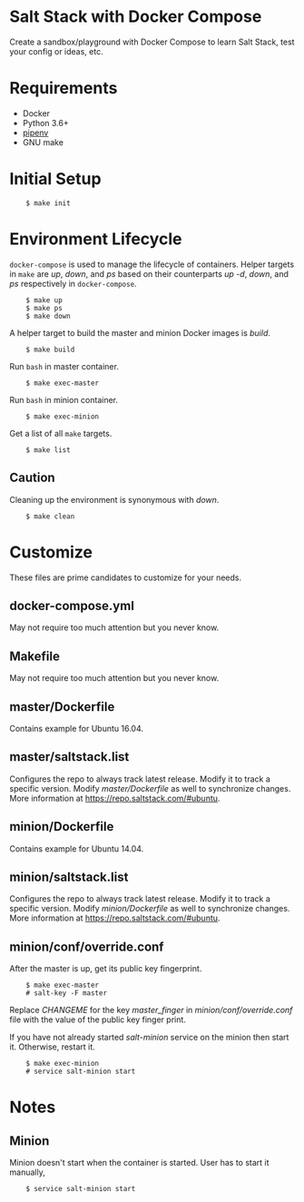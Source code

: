 # Salt Stack with Docker Compose

Create a sandbox/playground with Docker Compose to learn Salt Stack, test your
config or ideas, etc.

# Requirements

* Docker
* Python 3.6+
* [pipenv](https://docs.pipenv.org/)
* GNU make

# Initial Setup

        $ make init

# Environment Lifecycle

``docker-compose`` is used to manage the lifecycle of containers. Helper
targets in ``make`` are *up*, *down*, and *ps* based on their counterparts
*up -d*, *down*, and *ps* respectively in ``docker-compose``.

        $ make up
        $ make ps
        $ make down

A helper target to build the master and minion Docker images is *build*.

        $ make build

Run ``bash`` in master container.

        $ make exec-master

Run ``bash`` in minion container.

        $ make exec-minion

Get a list of all ``make`` targets.

        $ make list

## Caution

Cleaning up the environment is synonymous with *down*.

        $ make clean

# Customize

These files are prime candidates to customize for your needs.

## docker-compose.yml

May not require too much attention but you never know.

## Makefile

May not require too much attention but you never know.

## master/Dockerfile

Contains example for Ubuntu 16.04.

## master/saltstack.list

Configures the repo to always track latest release. Modify it to track a
specific version. Modify *master/Dockerfile* as well to synchronize changes.
More information at https://repo.saltstack.com/#ubuntu.

## minion/Dockerfile

Contains example for Ubuntu 14.04.

## minion/saltstack.list

Configures the repo to always track latest release. Modify it to track a
specific version. Modify *minion/Dockerfile* as well to synchronize changes.
More information at https://repo.saltstack.com/#ubuntu.

## minion/conf/override.conf

After the master is up, get its public key fingerprint.

        $ make exec-master
        # salt-key -F master

Replace *CHANGEME* for the key *master_finger* in *minion/conf/override.conf*
file with the value of the public key finger print.

If you have not already started *salt-minion* service on the minion then start
it. Otherwise, restart it.

        $ make exec-minion
        # service salt-minion start

# Notes

## Minion

Minion doesn't start when the container is started. User has to start it
manually,

        $ service salt-minion start
